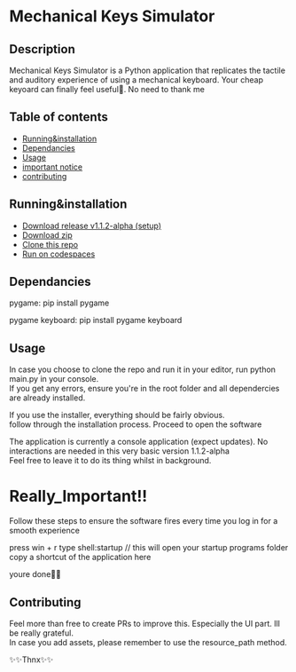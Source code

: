 
# Mechanical Keys Simulator

## Description
Mechanical Keys Simulator is a Python application that replicates the tactile and auditory experience of using a mechanical keyboard.
Your cheap keyoard can finally feel useful🙂. No need to thank me

## Table of contents

- [Running&installation](#Running&installation)
- [Dependancies](#Dependancies)
- [Usage](#usage)
- [important notice](#Really_Important!!)
- [contributing](#contributing)

## Running&installation

- [Download release v1.1.2-alpha (setup)](https://github.com/VictorCodebase/mechanical-keyboard-simulator/releases/download/v1.1.2-alpha/MechanicalKeysSim_Setup_build_v1.1.2_Win.exe)
- [Download zip](https://github.com/VictorCodebase/mechanical-keyboard-simulator/archive/refs/tags/v1.1.2-alpha.zip)
- [Clone this repo](https://github.com/VictorCodebase/mechanical-keyboard-simulator.git)
- [Run on codespaces](https://github.com/VictorCodebase/mechanical-keyboard-simulator?openIn=GitHub%20Codespaces)

## Dependancies

pygame: pip install pygame  

pygame keyboard: pip install pygame keyboard

## Usage

In case you choose to clone the repo and run it in your editor, run python main.py in your console.  
If you get any errors, ensure you're in the root folder and all dependercies are already installed.

If you use the installer, everything should be fairly obvious.  
follow through the installation process. Proceed to open the software  

The application is currently a console application (expect updates). No interactions are needed in this very basic version 1.1.2-alpha  
Feel free to leave it to do its thing whilst in background.



# Really_Important!!
Follow these steps to ensure the software fires every time you log in for a smooth experience

press win + r
type shell:startup // this will open your startup programs folder
copy a shortcut of the application here

youre done🎉🎉

## Contributing

Feel more than free to create PRs to improve this. Especially the UI part. Ill be really grateful.  
In case you add assets, please remember to use the resource_path method.


✨✨Thnx✨✨

